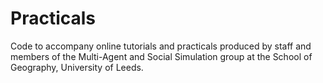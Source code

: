 Practicals
==========

Code to accompany online tutorials and practicals produced by staff and members of the Multi-Agent and Social Simulation group at the School of Geography, University of Leeds.
